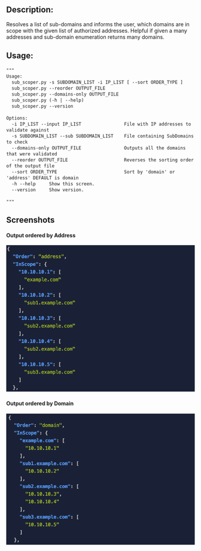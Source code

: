 ## Description:

Resolves a list of sub-domains and informs the user, which domains are in scope with the given
list of authorized addresses. Helpful if given a many addresses and sub-domain enumeration returns
many domains.

## Usage:

```
"""
Usage:
  sub_scoper.py -s SUBDOMAIN_LIST -i IP_LIST [ --sort ORDER_TYPE ]
  sub_scoper.py --reorder OUTPUT_FILE
  sub_scoper.py --domains-only OUTPUT_FILE
  sub_scoper.py (-h | --help)
  sub_scoper.py --version

Options:
  -i IP_LIST --input IP_LIST                File with IP addresses to validate against
  -s SUBDOMAIN_LIST --sub SUBDOMAIN_LIST    File containing SubDomains to check
  --domains-only OUTPUT_FILE                Outputs all the domains that were validated
  --reorder OUTPUT_FILE                     Reverses the sorting order of the output file
  --sort ORDER_TYPE                         Sort by 'domain' or 'address' DEFAULT is domain
  -h --help     Show this screen.
  --version     Show version.

"""
```

## Screenshots

#### Output ordered by Address 
![image](./screenshots/address-sort.png)

#### Output ordered by Domain
![image](./screenshots/domain-sort.png)
